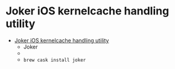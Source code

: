 # Joker iOS kernelcache handling utility
- [Joker iOS kernelcache handling utility](http://newosxbook.com/tools/joker.html)
  -  Joker
  - 
  - `brew cask install joker`
